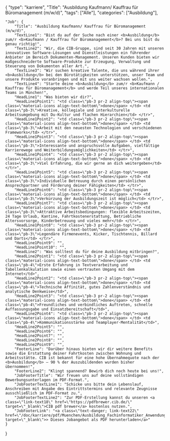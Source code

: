 {
    "type": "karriere",
    "Title": "Ausbildung Kaufmann/ Kauffrau für Büromanagement (m/w/d)",
    "tags": ["Alle"],
    "categories": ["Ausbildung"],

    "Job": {
        "Title": "Ausbildung Kaufmann/ Kauffrau für Büromanagement (m/w/d)",
        "TextLine1": "Bist du auf der Suche nach einer <b>Ausbildung</b> zum/r <b>Kaufmann / Kauffrau für Büromanagement</b>? Bei uns bist du genau richtig!",
        "TextLine2": "Wir, die CIB-Gruppe, sind seit 30 Jahren mit unseren innovativen Software-Lösungen und Dienstleistungen ein führender Anbieter im Bereich Dokumenten-Management. Unseren Kunden bieten wir maßgeschneiderte Software-Produkte zur Erzeugung, Verwaltung und Steuerung von Dokumenten aller Art.",
        "TextLine3": "Wir suchen kreative Talente, die uns während ihrer <b>Ausbildung</b> bei den Bürotätigkeiten unterstützen, unser Team und unsere Produkte voranbringen und mit uns weiter wachsen wollen.",
        "TextLine4": "Starte deine <b>Ausbildung</b> zum/r <b>Kaufmann / Kauffrau für Büromanagement</b> und werde Teil unseres internationalen Teams in München!",
        "HeadLine1": "Was bieten wir dir?",
        "HeadLine1Point1": "<td class=\"pb-3 pr-2 align-top\"><span class=\"material-icons align-text-bottom\">done</span> </td> <td class=\"pb-3\">Kreative, kollegiale und interkulturelle Arbeitsumgebung mit Du-Kultur und flachen Hierarchien</td> </tr>",
        "HeadLine1Point2": "<td class=\"pb-3 pr-2 align-top\"><span class=\"material-icons align-text-bottom\">done</span> </td> <td class=\"pb-3\">Arbeit mit den neuesten Technologien und verschiedenen Frameworks</td> </tr>",
        "HeadLine1Point3": "<td class=\"pb-3 pr-2 align-top\"><span class=\"material-icons align-text-bottom\">done</span> </td> <td class=\"pb-3\">Interessante und anspruchsvolle Aufgaben, vielfältige Karrierewege und Weiterbildungsmöglichkeiten</td> </tr>",
        "HeadLine1Point4": "<td class=\"pb-3 pr-2 align-top\"><span class=\"material-icons align-text-bottom\">done</span> </td> <td class=\"pb-3\">Viel Erfahrung, die wir gerne an dich weitergeben</td> </tr>",
        "HeadLine1Point5": "<td class=\"pb-3 pr-2 align-top\"><span class=\"material-icons align-text-bottom\">done</span> </td> <td class=\"pb-3\">Individuelle Betreuung durch einen persönlichen Ansprechpartner und Förderung deiner Fähigkeiten</td> </tr>",
        "HeadLine1Point6": "<td class=\"pb-3 pr-2 align-top\"><span class=\"material-icons align-text-bottom\">done</span> </td> <td class=\"pb-3\">Verkürzung der Ausbildungszeit ist möglich</td> </tr>",
        "HeadLine1Point7": "<td class=\"pb-3 pr-2 align-top\"><span class=\"material-icons align-text-bottom\">done</span> </td> <td class=\"pb-3\">Attraktive Arbeitsbedingungen: flexible Arbeitszeiten, 24 Tage Urlaub, Kantine, Fahrtkostenerstattung, Betriebliche Altersvorsorge, Kinderbetreuung und vieles mehr</td> </tr>",
        "HeadLine1Point8": "<td class=\"pb-3 pr-2 align-top\"><span class=\"material-icons align-text-bottom\">done</span> </td> <td class=\"pb-3\">Legendäre Firmenevents, Kicker, Tischtennis, Billard und Darts</td> </tr>",
        "HeadLine1Point9": "",
        "HeadLine1Point10": "",
        "HeadLine2": "Was solltest du für deine Ausbildung mitbringen?",
        "HeadLine2Point1": "<td class=\"pb-3 pr-2 align-top\"><span class=\"material-icons align-text-bottom\">done</span> </td> <td class=\"pb-4\">Erste Erfahrung in Textverarbeitung und Tabellenkalkulation sowie einen vertrauten Umgang mit dem Internet</td>",
        "HeadLine2Point2": "<td class=\"pb-3 pr-2 align-top\"><span class=\"material-icons align-text-bottom\">done</span> </td> <td class=\"pb-4\">Technische Affinität, gutes Zahlenverständnis und analytische Denkweise</td>",
        "HeadLine2Point3": "<td class=\"pb-3 pr-2 align-top\"><span class=\"material-icons align-text-bottom\">done</span> </td> <td class=\"pb-4\">Freundliches und verbindliches Auftreten, schnelle Auffassungsgabe und Einsatzbereitschaft</td>",
        "HeadLine2Point4": "<td class=\"pb-3 pr-2 align-top\"><span class=\"material-icons align-text-bottom\">done</span> </td> <td class=\"pb-4\">Kommunikationsstärke und Teamplayer-Mentalität</td>",
        "HeadLine2Point5": "",
        "HeadLine2Point6": "",
        "HeadLine2Point7": "",
        "HeadLine2Point8": "",
        "HeadLine2Point9": "",
        "FooterLine": "Darüber hinaus bieten wir dir weitere Benefits sowie die Erstattung deiner Fahrtkosten zwischen Wohnung und Arbeitsstätte. CIB ist bekannt für eine hohe Übernahmequote nach der <b>Ausbildung</b> – 90 % der Auszubildenden wurden bisher übernommen!",
        "FooterLine2": "Klingt spannend? Bewirb dich noch heute bei uns!",
        "JobFooterTitle": "Wir freuen uns auf deine vollständigen Bewerbungsunterlagen im PDF-Format.",
        "JobFooterTextLine1": "Schicke uns bitte dein Lebenslauf, Anschreiben mit Angabe des Eintrittstermins und relevante Zeugnisse ausschließlich im PDF-Format zu.",
        "JobFooterTextLine2": "Zur PDF-Erstellung kannst du unseren <a class=\"link-text18\" href=\"https://pdfbrewer.cib.de/\" target=\"_blank\">CIB pdf brewer</a> kostenlos nutzen.",
        "JobFooterLink": "<a class=\"text-danger; link-text22\" href=\"/doc/karriere/pdf/Muenchen/Ausbildung_Fachinformatiker_Anwendungsentwicklung_mwd.pdf\" target=\"_blank\">> Dieses Jobangebot als PDF herunterladen</a>"
    }

}
